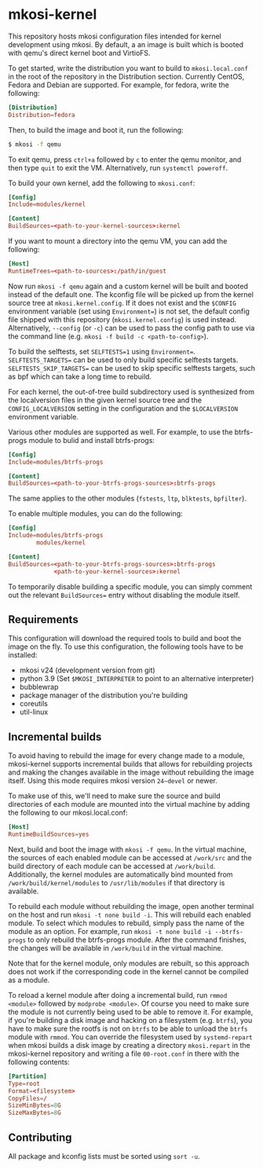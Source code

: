 # mkosi-kernel

This repository hosts mkosi configuration files intended for kernel development
using mkosi. By default, a an image is built which is booted with qemu's direct
kernel boot and VirtioFS.

To get started, write the distribution you want to build to `mkosi.local.conf`
in the root of the repository in the Distribution section. Currently CentOS,
Fedora and Debian are supported. For example, for fedora, write the following:

```conf
[Distribution]
Distribution=fedora
```

Then, to build the image and boot it, run the following:

```sh
$ mkosi -f qemu
```

To exit qemu, press `ctrl+a` followed by `c` to enter the qemu monitor, and then
type `quit` to exit the VM. Alternatively, run `systemctl poweroff`.

To build your own kernel, add the following to `mkosi.conf`:

```conf
[Config]
Include=modules/kernel

[Content]
BuildSources=<path-to-your-kernel-sources>:kernel
```

If you want to mount a directory into the qemu VM, you can add the following:

```conf
[Host]
RuntimeTrees=<path-to-sources>:/path/in/guest
```

Now run `mkosi -f qemu` again and a custom kernel will be built and booted
instead of the default one. The kconfig file will be picked up from the kernel
source tree at `mkosi.kernel.config`. If it does not exist and the `$CONFIG`
environment variable (set using `Environment=`) is not set, the default config
file shipped with this repository (`mkosi.kernel.config`) is used instead.
Alternatively, `--config` (or `-c`) can be used to pass the config path to use
via the command line (e.g. `mkosi -f build -c <path-to-config>`).

To build the selftests, set `SELFTESTS=1` using `Environment=`.
`SELFTESTS_TARGETS=` can be used to only build specific selftests targets.
`SELFTESTS_SKIP_TARGETS=` can be used to skip specific selftests targets, such
as bpf which can take a long time to rebuild.

For each kernel, the out-of-tree build subdirectory used is synthesized from
the localversion files in the given kernel source tree and the
`CONFIG_LOCALVERSION` setting in the configuration and the `$LOCALVERSION`
environment variable.

Various other modules are supported as well. For example, to use the btrfs-progs
module to bulid and install btrfs-progs:

```conf
[Config]
Include=modules/btrfs-progs

[Content]
BuildSources=<path-to-your-btrfs-progs-sources>:btrfs-progs
```

The same applies to the other modules (`fstests`, `ltp`, `blktests`,
`bpfilter`).

To enable multiple modules, you can do the following:

```conf
[Config]
Include=modules/btrfs-progs
        modules/kernel

[Content]
BuildSources=<path-to-your-btrfs-progs-sources>:btrfs-progs
             <path-to-your-kernel-sources>:kernel
```

To temporarily disable building a specific module, you can simply comment out
the relevant `BuildSources=` entry without disabling the module itself.

## Requirements

This configuration will download the required tools to build and boot the image
on the fly. To use this configuration, the following tools have to be installed:

- mkosi v24 (development version from git)
- python 3.9 (Set `$MKOSI_INTERPRETER` to point to an alternative interpreter)
- bubblewrap
- package manager of the distribution you're building
- coreutils
- util-linux

## Incremental builds

To avoid having to rebuild the image for every change made to a module,
mkosi-kernel supports incremental builds that allows for rebuilding projects
and making the changes available in the image without rebuilding the image
itself. Using this mode requires mkosi version `24~devel` or newer.

To make use of this, we'll need to make sure the source and build directories
of each module are mounted into the virtual machine by adding the following to
our mkosi.local.conf:

```conf
[Host]
RuntimeBuildSources=yes
```

Next, build and boot the image with `mkosi -f qemu`. In the virtual machine, the
sources of each enabled module can be accessed at `/work/src` and the build
directory of each module can be accessed at `/work/build`. Additionally, the
kernel modules are automatically bind mounted from `/work/build/kernel/modules`
to `/usr/lib/modules` if that directory is available.

To rebuild each module without rebuilding the image, open another terminal on
the host and run `mkosi -t none build -i`. This will rebuild each enabled
module. To select which modules to rebuild, simply pass the name of the module
as an option. For example, run `mkosi -t none build -i --btrfs-progs` to only
rebuild the btrfs-progs module. After the command finishes, the changes will be
available in `/work/build` in the virtual machine.

Note that for the kernel module, only modules are rebuilt, so this approach does
not work if the corresponding code in the kernel cannot be compiled as a module.

To reload a kernel module after doing a incremental build, run `rmmod <module>`
followed by `modprobe <module>`. Of course you need to make sure the module is
not currently being used to be able to remove it. For example, if you're
building a disk image and hacking on a filesystem (e.g. `btrfs`), you have to
make sure the rootfs is not on `btrfs` to be able to unload the `btrfs` module
with `rmmod`. You can override the filesystem used by `systemd-repart` when
mkosi builds a disk image by creating a directory `mkosi.repart` in the
mkosi-kernel repository and writing a file `00-root.conf` in there with the
following contents:

```conf
[Partition]
Type=root
Format=<filesystem>
CopyFiles=/
SizeMinBytes=8G
SizeMaxBytes=8G
```

## Contributing

All package and kconfig lists must be sorted using `sort -u`.
